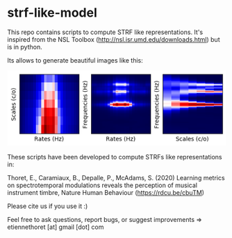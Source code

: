 # strf-like-model
This repo contains scripts to compute STRF like representations. It's inspired from the NSL Toolbox (http://nsl.isr.umd.edu/downloads.html) but is in python.

Its allows to generate beautiful images like this:

![Example](https://github.com/EtienneTho/strf-like-model/blob/main/strf_plots_avg.png)

These scripts have been developed to compute STRFs like representations in: 

Thoret, E., Caramiaux, B., Depalle, P., McAdams, S. (2020) Learning metrics on spectrotemporal modulations reveals the perception of musical instrument timbre, Nature Human Behaviour (https://rdcu.be/cbuTM)

Please cite us if you use it :)

Feel free to ask questions, report bugs, or suggest improvements => etiennethoret [at] gmail [dot] com

